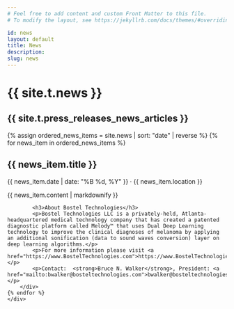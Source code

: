 ```yaml
---
# Feel free to add content and custom Front Matter to this file.
# To modify the layout, see https://jekyllrb.com/docs/themes/#overriding-theme-defaults

id: news
layout: default
title: News
description: 
slug: news
---
```

<!-- <div id="player" data-plyr-provider="vimeo" data-plyr-embed-id="331429597" data-vimeo-responsive="true" data-vimeo-autplay="true"></div> -->
<div class="page-header">
    <div class="page-header__content container">
        <h1 class="h5 page-label">{{ site.t.news }}</h1>
        <h2 class="h1 page-title">{{ site.t.press_releases_news_articles }}</h2>
    </div>
</div>
<article class="page-content container"> 
    <div class="page-section">    
    {% assign ordered_news_items = site.news | sort: "date" | reverse %}
    {% for news_item in ordered_news_items %}
        <div class="news-item">
            <h2 class="news-item-title">{{ news_item.title }}</h2>
            <p class="news-item-date">{{ news_item.date | date: "%B %d, %Y" }} &middot; {{ news_item.location }}</p>
            {{ news_item.content | markdownify }}

            <h3>About Bostel Technologies</h3>                                                                                                                            
            <p>Bostel Technologies LLC is a privately-held, Atlanta-headquartered medical technology company that has created a patented diagnostic platform called Melody™ that uses Dual Deep Learning technology to improve the clinical diagnoses of melanoma by applying an additional sonification (data to sound waves conversion) layer on deep learning algorithms.</p>
            <p>For more information please visit <a href="https://www.BostelTechnologies.com">https://www.BostelTechnologies.com</a>.</p>
            <p>Contact:  <strong>Bruce N. Walker</strong>, President: <a href="mailto:bwalker@bosteltechnologies.com">bwalker@bosteltechnologies.com</a></p>
        </div>
    {% endfor %}
    </div>
</article>
